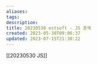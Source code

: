 ```yaml
---
aliases: 
tags: 
description:
title: 20230530 estsoft - JS 총체
created: 2023-05-30T09:06:37
updated: 2023-07-15T21:30:22
---
```

[[20230530 JS]]
